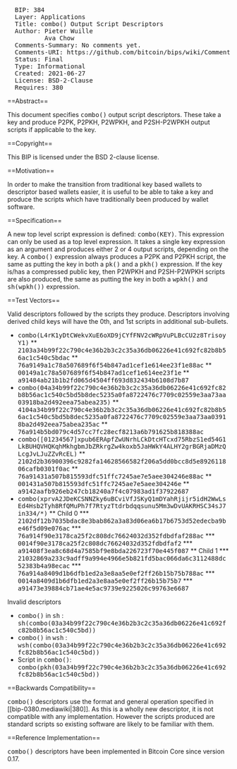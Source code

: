 <pre>
  BIP: 384
  Layer: Applications
  Title: combo() Output Script Descriptors
  Author: Pieter Wuille <pieter@wuille.net>
          Ava Chow <me@achow101.com>
  Comments-Summary: No comments yet.
  Comments-URI: https://github.com/bitcoin/bips/wiki/Comments:BIP-0384
  Status: Final
  Type: Informational
  Created: 2021-06-27
  License: BSD-2-Clause
  Requires: 380
</pre>

==Abstract==

This document specifies <tt>combo()</tt> output script descriptors.
These take a key and produce P2PK, P2PKH, P2WPKH, and P2SH-P2WPKH output scripts if applicable to the key.

==Copyright==

This BIP is licensed under the BSD 2-clause license.

==Motivation==

In order to make the transition from traditional key based wallets to descriptor based wallets easier, it is useful to be able to take a key and produce the scripts which have traditionally been produced by wallet software.

==Specification==

A new top level script expression is defined: <tt>combo(KEY)</tt>.
This expression can only be used as a top level expression.
It takes a single key expression as an argument and produces either 2 or 4 output scripts, depending on the key.
A <tt>combo()</tt> expression always produces a P2PK and P2PKH script, the same as putting the key in both a <tt>pk()</tt> and a <tt>pkh()</tt> expression.
If the key is/has a compressed public key, then P2WPKH and P2SH-P2WPKH scripts are also produced, the same as putting the key in both a <tt>wpkh()</tt> and <tt>sh(wpkh())</tt> expression.

==Test Vectors==

Valid descriptors followed by the scripts they produce. Descriptors involving derived child keys will have the 0th, and 1st scripts in additional sub-bullets.

* <tt>combo(L4rK1yDtCWekvXuE6oXD9jCYfFNV2cWRpVuPLBcCU2z8TrisoyY1)</tt>
** <tt>2103a34b99f22c790c4e36b2b3c2c35a36db06226e41c692fc82b8b56ac1c540c5bdac</tt>
** <tt>76a9149a1c78a507689f6f54b847ad1cef1e614ee23f1e88ac</tt>
** <tt>00149a1c78a507689f6f54b847ad1cef1e614ee23f1e</tt>
** <tt>a91484ab21b1b2fd065d4504ff693d832434b6108d7b87</tt>
* <tt>combo(04a34b99f22c790c4e36b2b3c2c35a36db06226e41c692fc82b8b56ac1c540c5bd5b8dec5235a0fa8722476c7709c02559e3aa73aa03918ba2d492eea75abea235)</tt>
** <tt>4104a34b99f22c790c4e36b2b3c2c35a36db06226e41c692fc82b8b56ac1c540c5bd5b8dec5235a0fa8722476c7709c02559e3aa73aa03918ba2d492eea75abea235ac</tt>
** <tt>76a914b5bd079c4d57cc7fc28ecf8213a6b791625b818388ac</tt>
* <tt>combo([01234567]xpub6ERApfZwUNrhLCkDtcHTcxd75RbzS1ed54G1LkBUHQVHQKqhMkhgbmJbZRkrgZw4koxb5JaHWkY4ALHY2grBGRjaDMzQLcgJvLJuZZvRcEL)</tt>
** <tt>2102d2b36900396c9282fa14628566582f206a5dd0bcc8d5e892611806cafb0301f0ac</tt>
** <tt>76a91431a507b815593dfc51ffc7245ae7e5aee304246e88ac</tt>
** <tt>001431a507b815593dfc51ffc7245ae7e5aee304246e</tt>
** <tt>a9142aafb926eb247cb18240a7f4c07983ad1f37922687</tt>
* <tt>combo(xprvA2JDeKCSNNZky6uBCviVfJSKyQ1mDYahRjijr5idH2WwLsEd4Hsb2Tyh8RfQMuPh7f7RtyzTtdrbdqqsunu5Mm3wDvUAKRHSC34sJ7in334/*)</tt>
** Child 0
*** <tt>2102df12b7035bdac8e3bab862a3a83d06ea6b17b6753d52edecba9be46f5d09e076ac</tt>
*** <tt>76a914f90e3178ca25f2c808dc76624032d352fdbdfaf288ac</tt>
*** <tt>0014f90e3178ca25f2c808dc76624032d352fdbdfaf2</tt>
*** <tt>a91408f3ea8c68d4a7585bf9e8bda226723f70e445f087</tt>
** Child 1
*** <tt>21032869a233c9adff9a994e4966e5b821fd5bac066da6c3112488dc52383b4a98ecac</tt>
*** <tt>76a914a8409d1b6dfb1ed2a3e8aa5e0ef2ff26b15b75b788ac</tt>
*** <tt>0014a8409d1b6dfb1ed2a3e8aa5e0ef2ff26b15b75b7</tt>
*** <tt>a91473e39884cb71ae4e5ac9739e9225026c99763e6687</tt>

Invalid descriptors

* <tt>combo()</tt> in <tt>sh</tt> : <tt>sh(combo(03a34b99f22c790c4e36b2b3c2c35a36db06226e41c692fc82b8b56ac1c540c5bd))</tt>
* <tt>combo()</tt> in <tt>wsh</tt> : <tt>wsh(combo(03a34b99f22c790c4e36b2b3c2c35a36db06226e41c692fc82b8b56ac1c540c5bd))</tt>
* Script in <tt>combo()</tt>: <tt>combo(pkh(03a34b99f22c790c4e36b2b3c2c35a36db06226e41c692fc82b8b56ac1c540c5bd))</tt>

==Backwards Compatibility==

<tt>combo()</tt> descriptors use the format and general operation specified in [[bip-0380.mediawiki|380]].
As this is a wholly new descriptor, it is not compatible with any implementation.
However the scripts produced are standard scripts so existing software are likely to be familiar with them.

==Reference Implementation==

<tt>combo()</tt> descriptors have been implemented in Bitcoin Core since version 0.17.
